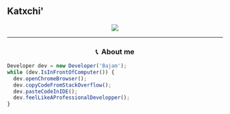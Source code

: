 Katxchi'
-----

<p align = "center">
<img src="https://tenor.com/view/tokyo-ghoul-gif-22882608">
</p>

-----
### <p align="center">📞 &nbsp;About me </p>

```javascript
Developer dev = new Developer('Bajam');
while (dev.IsInFrontOfComputer()) {
  dev.openChromeBrowser();
  dev.copyCodeFromStackOverflow();
  dev.pasteCodeInIDE();
  dev.feelLikeAProfessionalDevelopper();
}
```


